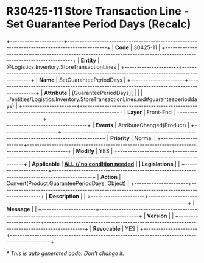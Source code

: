 ﻿---
erp.type: front-end-business-rule
erp.entity: Logistics.Inventory.StoreTransactionLines
---

# R30425-11 Store Transaction Line - Set Guarantee Period Days (Recalc)
+----------------------+----------------------------------------------------------------------------------------------+
| **Code**             | 30425-11                                                                                     |
+----------------------+----------------------------------------------------------------------------------------------+
| **Entity**           | @Logistics.Inventory.StoreTransactionLines                                                   |
+----------------------+----------------------------------------------------------------------------------------------+
| **Name**             | SetGuaranteePeriodDays                                                                       |
+----------------------+----------------------------------------------------------------------------------------------+
| **Attribute**        | [GuaranteePeriodDays](                                                                       |
|                      | ../entities/Logistics.Inventory.StoreTransactionLines.md#guaranteeperioddays)                |
+----------------------+----------------------------------------------------------------------------------------------+
| **Layer**            | Front-End                                                                                    |
+----------------------+----------------------------------------------------------------------------------------------+
| **Events**           | AttributeChanged(Product)                                                                    |
+----------------------+----------------------------------------------------------------------------------------------+
| **Priority**         | Normal                                                                                       |
+----------------------+----------------------------------------------------------------------------------------------+
| **Modify**           | YES                                                                                          |
+----------------------+----------------------------------------------------------------------------------------------+
| **Applicable         | [ALL // no condition needed](xref:applicable-legislations)                                   |
| Legislations**       |                                                                                              |
+----------------------+----------------------------------------------------------------------------------------------+
| **Action**           | Convert(Product.GuaranteePeriodDays, Object)                                                 |
+----------------------+----------------------------------------------------------------------------------------------+
| **Description**      |                                                                                              |
+----------------------+----------------------------------------------------------------------------------------------+
| **Message**          |                                                                                              |
+----------------------+----------------------------------------------------------------------------------------------+
| **Version**          |                                                                                              |
+----------------------+----------------------------------------------------------------------------------------------+
| **Revocable**        | YES                                                                                          |
+----------------------+----------------------------------------------------------------------------------------------+

*\* This is auto generated code. Don't change it.*
